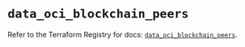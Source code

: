# `data_oci_blockchain_peers`

Refer to the Terraform Registry for docs: [`data_oci_blockchain_peers`](https://registry.terraform.io/providers/oracle/oci/6.18.0/docs/data-sources/blockchain_peers).
